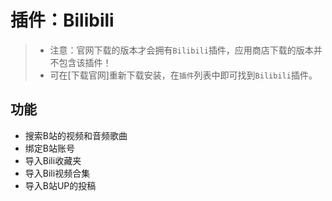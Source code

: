 # 插件：Bilibili

> - 注意：官网下载的版本才会拥有`Bilibili`插件，应用商店下载的版本并不包含该插件！
> - 可在[下载官网]重新下载安装，在`插件`列表中即可找到`Bilibili`插件。

## 功能
- 搜索B站的视频和音频歌曲
- 绑定B站账号
- 导入Bili收藏夹
- 导入Bili视频合集
- 导入B站UP的投稿